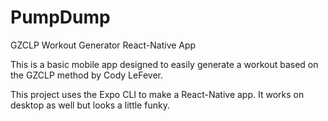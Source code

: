 # PumpDump
GZCLP Workout Generator React-Native App


This is a basic mobile app designed to easily generate a workout based on the GZCLP method by Cody LeFever.


This project uses the Expo CLI to make a React-Native app. It works on desktop as well but looks a little funky.
